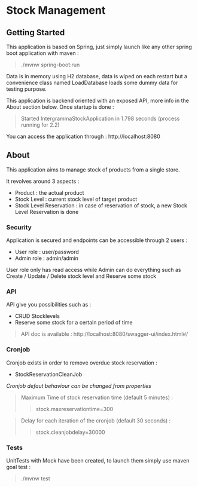# Stock Management

## Getting Started

This application is based on Spring, just simply launch like any other spring boot application with maven :
> ./mvnw spring-boot:run


Data is in memory using H2 database, data is wiped on each restart but a convenience class named LoadDatabase loads some dummy data for
testing purpose.

This application is backend oriented with an exposed API, more info in the About section below.
Once startup is done :
> Started IntergrammaStockApplication in 1.798 seconds (process running for 2.2)

You can access the application through :  http://localhost:8080

## About

This application aims to manage stock of products from a single store.

It revolves around 3 aspects :

* Product : the actual product
* Stock Level : current stock level of target product
* Stock Level Reservation : in case of reservation of stock, a new Stock Level Reservation is done

### Security

Application is secured and endpoints can be accessible through 2 users :

* User role : user/password
* Admin role : admin/admin

User role only has read access while Admin can do everything such as Create / Update / Delete stock level and Reserve some stock

### API

API give you possibilities such as  :

* CRUD Stocklevels
* Reserve some stock for a certain period of time

> API doc is available : http://localhost:8080/swagger-ui/index.html#/

### Cronjob

Cronjob exists in order to remove overdue stock reservation :

* StockReservationCleanJob

*Cronjob defaut behaviour can be changed from properties*
> Maximum Time of stock reservation time (default 5 minutes) :
> > stock.maxreservationtime=300

> Delay for each iteration of the cronjob (default 30 seconds) :
> > stock.cleanjobdelay=30000

### Tests

UnitTests with Mock have been created, to launch them simply use maven goal test :
> ./mvnw test